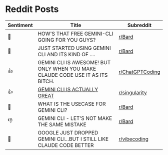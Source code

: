 # Reddit Posts

| Sentiment | Title | Subreddit |
|---|---|---|
| 📝 | HOW'S THAT FREE GEMINI-CLI GOING FOR YOU GUYS? | [r/Bard](https://www.reddit.com/r/Bard/) |
| 📝 | JUST STARTED USING GEMINI CLI AND ITS KIND OF .... | [r/Bard](https://www.reddit.com/r/Bard/) |
| 👍 | GEMINI CLI IS AWESOME! BUT ONLY WHEN YOU MAKE CLAUDE CODE USE IT AS ITS BITCH. | [r/ChatGPTCoding](https://www.reddit.com/r/ChatGPTCoding/) |
| 👍 | [GEMINI CLI IS ACTUALLY GREAT](https://www.reddit.com/r/singularity/comments/example_id_for_great/gemini_cli_is_actually_great/) | [r/singularity](https://www.reddit.com/r/singularity/) |
| 📝 | WHAT IS THE USECASE FOR GEMINI CLI? | [r/Bard](https://www.reddit.com/r/Bard/) |
| 👎 | GEMINI CLI - LET'S NOT MAKE THE SAME MISTAKE | [r/Bard](https://www.reddit.com/r/Bard/) |
| 📝 | GOOGLE JUST DROPPED GEMINI CLI…BUT I STILL LIKE CLAUDE CODE BETTER | [r/vibecoding](https://www.reddit.com/r/vibecoding/) |
